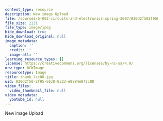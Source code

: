 ```yaml
---
content_type: resource
description: New image Upload
file: /courses/6-002-circuits-and-electronics-spring-2007/030d2f502f9560388323e9884e072c88_thumb_lec08.jpg
file_size: 2221
file_type: image/jpeg
hide_download: true
hide_download_original: null
image_metadata:
  caption: ''
  credit: ''
  image-alt: ''
learning_resource_types: []
license: https://creativecommons.org/licenses/by-nc-sa/4.0/
ocw_type: OCWImage
resourcetype: Image
title: thumb_lec08.jpg
uid: 030d2f50-2f95-6038-8323-e9884e072c88
video_files:
  video_thumbnail_file: null
video_metadata:
  youtube_id: null
---
```

New image Upload